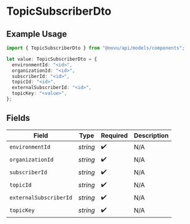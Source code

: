 # TopicSubscriberDto

## Example Usage

```typescript
import { TopicSubscriberDto } from "@novu/api/models/components";

let value: TopicSubscriberDto = {
  environmentId: "<id>",
  organizationId: "<id>",
  subscriberId: "<id>",
  topicId: "<id>",
  externalSubscriberId: "<id>",
  topicKey: "<value>",
};
```

## Fields

| Field                  | Type                   | Required               | Description            |
| ---------------------- | ---------------------- | ---------------------- | ---------------------- |
| `environmentId`        | *string*               | :heavy_check_mark:     | N/A                    |
| `organizationId`       | *string*               | :heavy_check_mark:     | N/A                    |
| `subscriberId`         | *string*               | :heavy_check_mark:     | N/A                    |
| `topicId`              | *string*               | :heavy_check_mark:     | N/A                    |
| `externalSubscriberId` | *string*               | :heavy_check_mark:     | N/A                    |
| `topicKey`             | *string*               | :heavy_check_mark:     | N/A                    |